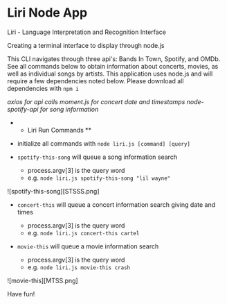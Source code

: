 # Liri Node App
Liri - Language Interpretation and Recognition Interface

Creating a terminal interface to display through node.js

This CLI navigates through three api's: Bands In Town, Spotify, and OMDb. See all commands below to obtain information about concerts, movies, as well as individual songs by artists. This application uses node.js and will require a few dependencies noted below. Please download all dependencies with `npm i`

*axios for api calls* 
*moment.js for concert date and timestamps*
*node-spotify-api for song information*

* - Liri Run Commands **
- initialize all commands with `node liri.js [command] [query]`

- `spotify-this-song` will queue a song information search
  - process.argv[3] is the query word  
  - e.g. `node liri.js spotify-this-song "lil wayne"`

![spotify-this-song][STSSS.png]
  
- `concert-this` will queue a concert information search giving date and times
  - process.argv[3] is the query word  
  - e.g. `node liri.js concert-this cartel`
  
- `movie-this` will queue a movie information search
  - process.argv[3] is the query word  
  - e.g. `node liri.js movie-this crash`
  
![movie-this][MTSS.png]

Have fun!

